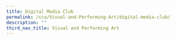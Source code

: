 ```yaml
---
title: Digital Media Club
permalink: /cca/Visual-and-Performing-Art/digital-media-club/
description: ""
third_nav_title: Visual and Performing Art
---
```

